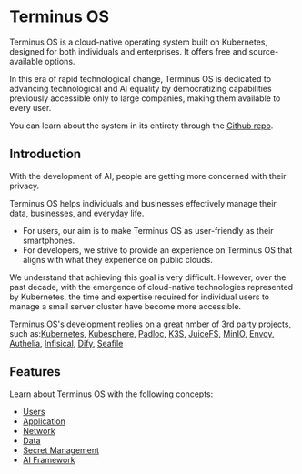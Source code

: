 # Terminus OS

Terminus OS is a cloud-native operating system built on Kubernetes, designed for both individuals and enterprises. It offers free and source-available options.

In this era of rapid technological change, Terminus OS is dedicated to advancing technological and AI equality by democratizing capabilities previously accessible only to large companies, making them available to every user.

You can learn about the system in its entirety through the [Github repo](https://github.com/beclab/terminus).

## Introduction

With the development of AI, people are getting more concerned with their privacy.

Terminus OS helps individuals and businesses effectively manage their data, businesses, and everyday life.

- For users, our aim is to make Terminus OS as user-friendly as their smartphones.
- For developers, we strive to provide an experience on Terminus OS that aligns with what they experience on public clouds.

We understand that achieving this goal is very difficult. However, over the past decade, with the emergence of cloud-native technologies represented by Kubernetes, the time and expertise required for individual users to manage a small server cluster have become more accessible.

Terminus OS's development replies on a great nmber of 3rd party projects, such as:[Kubernetes](https://kubernetes.io/), [Kubesphere](https://github.com/kubesphere/kubesphere), [Padloc](https://padloc.app/), [K3S](https://k3s.io/), [JuiceFS](https://github.com/juicedata/juicefs), [MinIO](https://github.com/minio/minio), [Envoy](https://github.com/envoyproxy/envoy), [Authelia](https://github.com/authelia/authelia), [Infisical](https://github.com/Infisical/infisical), [Dify](https://github.com/langgenius/dify), [Seafile](https://github.com/haiwen/seafile)

## Features

Learn about Terminus OS with the following concepts:

- [Users](./account.md)
- [Application](./application.md)
- [Network](./network.md)
- [Data](./data.md)
- [Secret Management](./secret.md)
- [AI Framework](./ai.md)
